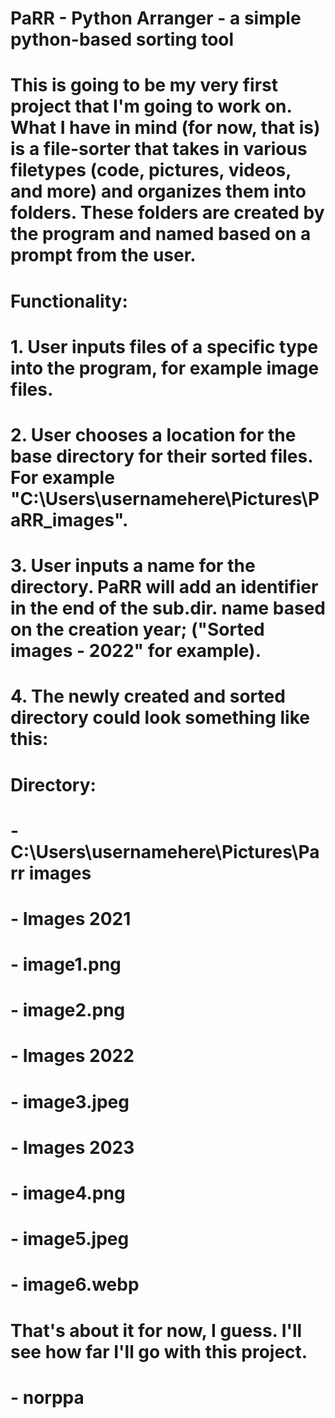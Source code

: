 # 
# PaRR - Python Arranger - a simple python-based sorting tool
# 
# This is going to be my very first project that I'm going to work on. What I have in mind (for now, that is) is a file-sorter that takes in various filetypes (code, pictures, videos, and more) and organizes them into folders. These folders are created by the program and named based on a prompt from the user. 
# 
# Functionality:
# 
# 1. User inputs files of a specific type into the program, for example image files.
# 2. User chooses a location for the base directory for their sorted files. For example "C:\Users\usernamehere\Pictures\PaRR_images".
# 3. User inputs a name for the directory. PaRR will add an identifier in the end of the sub.dir. name based on the creation year; ("Sorted images - 2022" for example).
# 4. The newly created and sorted directory could look something like this: 
#       
#       Directory:
#       - C:\Users\usernamehere\Pictures\Parr images
#           - Images 2021
#               - image1.png
#               - image2.png
#           - Images 2022
#               - image3.jpeg
#           - Images 2023
#               - image4.png
#               - image5.jpeg
#               - image6.webp
# 
# That's about it for now, I guess. I'll see how far I'll go with this project.
# - norppa
# 
